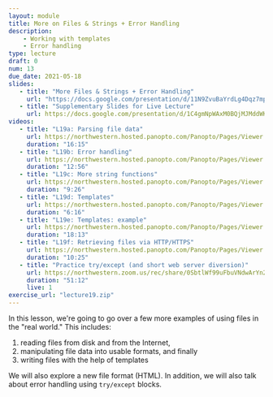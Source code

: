 ```yaml
---
layout: module
title: More on Files & Strings + Error Handling
description:
    - Working with templates
    - Error handling
type: lecture
draft: 0
num: 13
due_date: 2021-05-18
slides: 
   - title: "More Files & Strings + Error Handling"
     url: "https://docs.google.com/presentation/d/11N9ZvuBaYrdLg4Dqz7mpoJmYq4OCS_mOFiEANpgVIss/edit?usp=sharing"
   - title: "Supplementary Slides for Live Lecture"
     url: https://docs.google.com/presentation/d/1C4gmNpWAxM0BQjMJMddWKRXxLb_0dQ6Ykth8dNRzq5k/edit?usp=sharing
videos:
   - title: "L19a: Parsing file data"
     url: https://northwestern.hosted.panopto.com/Panopto/Pages/Viewer.aspx?id=05e566d5-61d2-44dc-8f14-ac66002c0d79
     duration: "16:15"
   - title: "L19b: Error handling"
     url: https://northwestern.hosted.panopto.com/Panopto/Pages/Viewer.aspx?id=d737def1-a5ca-4476-93fd-ac66002c0da3
     duration: "12:56"
   - title: "L19c: More string functions"
     url: https://northwestern.hosted.panopto.com/Panopto/Pages/Viewer.aspx?id=1eb1b2b4-a933-467f-b3d3-ac66002c0d12
     duration: "9:26"
   - title: "L19d: Templates"
     url: https://northwestern.hosted.panopto.com/Panopto/Pages/Viewer.aspx?id=c23c262e-82c1-42f9-8eec-ac66002c0d3e
     duration: "6:16"
   - title: "L19e: Templates: example"
     url: https://northwestern.hosted.panopto.com/Panopto/Pages/Viewer.aspx?id=16208345-2e59-45e1-af84-ac66002c3c04
     duration: "18:13"
   - title: "L19f: Retrieving files via HTTP/HTTPS"
     url: https://northwestern.hosted.panopto.com/Panopto/Pages/Viewer.aspx?id=ef9e3da6-0ba6-4b74-afaf-ac66002c5490
     duration: "10:25"
   - title: "Practice try/except (and short web server diversion)"
     url: https://northwestern.zoom.us/rec/share/0SbtlWf99uFbuVNdwArYn22UB1ERgU6PqsLc9V14NsXIkDY9FFEgEHT-LkqJe5p6.5RIbKHkWBYF9BtFJ?startTime=1604333745000
     duration: "51:12"
     live: 1
exercise_url: "lecture19.zip"
---
```


In this lesson, we're going to go over a few more examples of using files in the "real world." This includes:
1. reading files from disk and from the Internet,
2. manipulating file data into usable formats, and finally
3. writing files with the help of templates

We will also explore a new file format (HTML). In addition, we will also talk about error handling using `try/except` blocks.